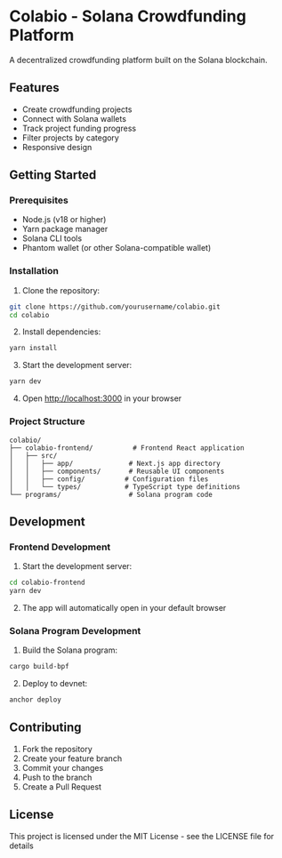 # Colabio - Solana Crowdfunding Platform

A decentralized crowdfunding platform built on the Solana blockchain.

## Features

- Create crowdfunding projects
- Connect with Solana wallets
- Track project funding progress
- Filter projects by category
- Responsive design

## Getting Started

### Prerequisites

- Node.js (v18 or higher)
- Yarn package manager
- Solana CLI tools
- Phantom wallet (or other Solana-compatible wallet)

### Installation

1. Clone the repository:
```bash
git clone https://github.com/yourusername/colabio.git
cd colabio
```

2. Install dependencies:
```bash
yarn install
```

3. Start the development server:
```bash
yarn dev
```

4. Open [http://localhost:3000](http://localhost:3000) in your browser

### Project Structure

```
colabio/
├── colabio-frontend/          # Frontend React application
│   ├── src/
│   │   ├── app/              # Next.js app directory
│   │   ├── components/       # Reusable UI components
│   │   ├── config/          # Configuration files
│   │   └── types/           # TypeScript type definitions
└── programs/                 # Solana program code
```

## Development

### Frontend Development

1. Start the development server:
```bash
cd colabio-frontend
yarn dev
```

2. The app will automatically open in your default browser

### Solana Program Development

1. Build the Solana program:
```bash
cargo build-bpf
```

2. Deploy to devnet:
```bash
anchor deploy
```

## Contributing

1. Fork the repository
2. Create your feature branch
3. Commit your changes
4. Push to the branch
5. Create a Pull Request

## License

This project is licensed under the MIT License - see the LICENSE file for details
